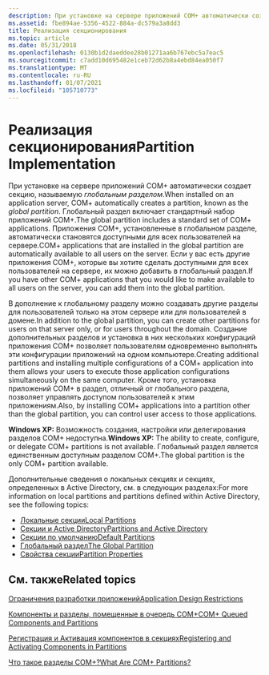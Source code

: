 ```yaml
---
description: При установке на сервере приложений COM+ автоматически создает секцию, называемую глобальным разделом.
ms.assetid: fbe894ae-5356-4522-884a-dc579a3a8dd3
title: Реализация секционирования
ms.topic: article
ms.date: 05/31/2018
ms.openlocfilehash: 0130b1d2daeddee28b01271aa6b767ebc5a7eac5
ms.sourcegitcommit: c7add10d695482e1ceb72d62b8a4ebd84ea050f7
ms.translationtype: MT
ms.contentlocale: ru-RU
ms.lasthandoff: 01/07/2021
ms.locfileid: "105710773"
---
```

# <a name="partition-implementation"></a><span data-ttu-id="63fcb-103">Реализация секционирования</span><span class="sxs-lookup"><span data-stu-id="63fcb-103">Partition Implementation</span></span>

<span data-ttu-id="63fcb-104">При установке на сервере приложений COM+ автоматически создает секцию, называемую *глобальным разделом*.</span><span class="sxs-lookup"><span data-stu-id="63fcb-104">When installed on an application server, COM+ automatically creates a partition, known as the *global partition*.</span></span> <span data-ttu-id="63fcb-105">Глобальный раздел включает стандартный набор приложений COM+.</span><span class="sxs-lookup"><span data-stu-id="63fcb-105">The global partition includes a standard set of COM+ applications.</span></span> <span data-ttu-id="63fcb-106">Приложения COM+, установленные в глобальном разделе, автоматически становятся доступными для всех пользователей на сервере.</span><span class="sxs-lookup"><span data-stu-id="63fcb-106">COM+ applications that are installed in the global partition are automatically available to all users on the server.</span></span> <span data-ttu-id="63fcb-107">Если у вас есть другие приложения COM+, которые вы хотите сделать доступными для всех пользователей на сервере, их можно добавить в глобальный раздел.</span><span class="sxs-lookup"><span data-stu-id="63fcb-107">If you have other COM+ applications that you would like to make available to all users on the server, you can add them into the global partition.</span></span>

<span data-ttu-id="63fcb-108">В дополнение к глобальному разделу можно создавать другие разделы для пользователей только на этом сервере или для пользователей в домене.</span><span class="sxs-lookup"><span data-stu-id="63fcb-108">In addition to the global partition, you can create other partitions for users on that server only, or for users throughout the domain.</span></span> <span data-ttu-id="63fcb-109">Создание дополнительных разделов и установка в них нескольких конфигураций приложения COM+ позволяет пользователям одновременно выполнять эти конфигурации приложений на одном компьютере.</span><span class="sxs-lookup"><span data-stu-id="63fcb-109">Creating additional partitions and installing multiple configurations of a COM+ application into them allows your users to execute those application configurations simultaneously on the same computer.</span></span> <span data-ttu-id="63fcb-110">Кроме того, установка приложений COM+ в раздел, отличный от глобального раздела, позволяет управлять доступом пользователей к этим приложениям.</span><span class="sxs-lookup"><span data-stu-id="63fcb-110">Also, by installing COM+ applications into a partition other than the global partition, you can control user access to those applications.</span></span>

<span data-ttu-id="63fcb-111">**Windows XP:** Возможность создания, настройки или делегирования разделов COM+ недоступна.</span><span class="sxs-lookup"><span data-stu-id="63fcb-111">**Windows XP:** The ability to create, configure, or delegate COM+ partitions is not available.</span></span> <span data-ttu-id="63fcb-112">Глобальный раздел является единственным доступным разделом COM+.</span><span class="sxs-lookup"><span data-stu-id="63fcb-112">The global partition is the only COM+ partition available.</span></span>

<span data-ttu-id="63fcb-113">Дополнительные сведения о локальных секциях и секциях, определенных в Active Directory, см. в следующих разделах:</span><span class="sxs-lookup"><span data-stu-id="63fcb-113">For more information on local partitions and partitions defined within Active Directory, see the following topics:</span></span>

-   [<span data-ttu-id="63fcb-114">Локальные секции</span><span class="sxs-lookup"><span data-stu-id="63fcb-114">Local Partitions</span></span>](local-partitions.md)
-   [<span data-ttu-id="63fcb-115">Секции и Active Directory</span><span class="sxs-lookup"><span data-stu-id="63fcb-115">Partitions and Active Directory</span></span>](partitions-and-active-directory.md)
-   [<span data-ttu-id="63fcb-116">Секции по умолчанию</span><span class="sxs-lookup"><span data-stu-id="63fcb-116">Default Partitions</span></span>](default-partitions.md)
-   [<span data-ttu-id="63fcb-117">Глобальный раздел</span><span class="sxs-lookup"><span data-stu-id="63fcb-117">The Global Partition</span></span>](the-global-partition.md)
-   [<span data-ttu-id="63fcb-118">Свойства секции</span><span class="sxs-lookup"><span data-stu-id="63fcb-118">Partition Properties</span></span>](partition-properties.md)

## <a name="related-topics"></a><span data-ttu-id="63fcb-119">См. также</span><span class="sxs-lookup"><span data-stu-id="63fcb-119">Related topics</span></span>

<dl> <dt>

[<span data-ttu-id="63fcb-120">Ограничения разработки приложений</span><span class="sxs-lookup"><span data-stu-id="63fcb-120">Application Design Restrictions</span></span>](application-design-restrictions.md)
</dt> <dt>

[<span data-ttu-id="63fcb-121">Компоненты и разделы, помещенные в очередь COM+</span><span class="sxs-lookup"><span data-stu-id="63fcb-121">COM+ Queued Components and Partitions</span></span>](com--queued-components-and-partitions.md)
</dt> <dt>

[<span data-ttu-id="63fcb-122">Регистрация и Активация компонентов в секциях</span><span class="sxs-lookup"><span data-stu-id="63fcb-122">Registering and Activating Components in Partitions</span></span>](registering-and-activating-components-in-partitions.md)
</dt> <dt>

[<span data-ttu-id="63fcb-123">Что такое разделы COM+?</span><span class="sxs-lookup"><span data-stu-id="63fcb-123">What Are COM+ Partitions?</span></span>](what-are-com--partitions-.md)
</dt> </dl>

 

 



